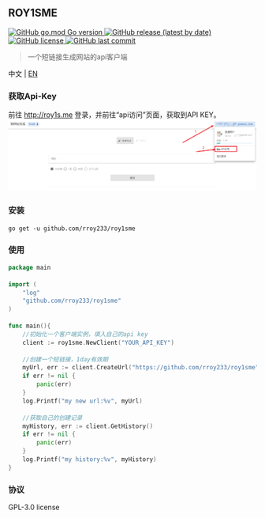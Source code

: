 ## ROY1SME
<p>
   <a href="https://github.com/rroy233/roy1sme">
      <img alt="GitHub go.mod Go version" src="https://img.shields.io/github/go-mod/go-version/rroy233/roy1sme?style=flat-square">
   </a>
   <a href="https://github.com/rroy233/roy1sme/releases">
      <img alt="GitHub release (latest by date)" src="https://img.shields.io/github/v/release/rroy233/roy1sme?style=flat-square">
   </a>
   <a href="https://github.com/rroy233/roy1sme/blob/main/LICENSE">
      <img alt="GitHub license" src="https://img.shields.io/github/license/rroy233/roy1sme?style=flat-square">
   </a>
   <a href="https://github.com/rroy233/roy1sme/commits/main">
      <img alt="GitHub last commit" src="https://img.shields.io/github/last-commit/rroy233/roy1sme?style=flat-square">
   </a>
</p>

> 一个短链接生成网站的api客户端

中文 | [EN](README_en.md)

### 获取Api-Key

前往 http://roy1s.me 登录，并前往“api访问”页面，获取到API KEY。
![img.png](docs%2Fimg.png)


### 安装

```shell
go get -u github.com/rroy233/roy1sme
```

### 使用

```go
package main

import (
	"log"
	"github.com/rroy233/roy1sme"
)

func main(){
	//初始化一个客户端实例，填入自己的api key
	client := roy1sme.NewClient("YOUR_API_KEY")

	//创建一个短链接，1day有效期
	myUrl, err := client.CreateUrl("https://github.com/rroy233/roy1sme", roy1sme.ExpireOneDay)
	if err != nil {
		panic(err)
	}
	log.Printf("my new url:%v", myUrl)

	//获取自己的创建记录
	myHistory, err := client.GetHistory()
	if err != nil {
		panic(err)
	}
	log.Printf("my history:%v", myHistory)
}
```

### 协议

GPL-3.0 license